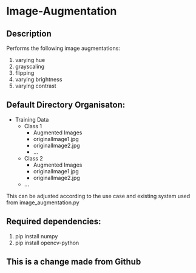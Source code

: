 # Image-Augmentation

## Description
Performs the following image augmentations:
1. varying hue
2. grayscaling
3. flipping
4. varying brightness
5. varying contrast


## Default Directory Organisaton:
- Training Data
    - Class 1
        - Augmented Images
        - originalImage1.jpg
        - originalImage2.jpg
        - ...
    - Class 2
        - Augmented Images
        - originalImage1.jpg
        - originalImage2.jpg
    - ...

This can be adjusted according to the use case and existing system used from image_augmentation.py


## Required dependencies:
1. pip install numpy
2. pip install opencv-python

## This is a change made from Github
